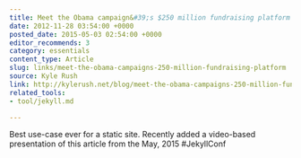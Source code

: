 ```yaml
---
title: Meet the Obama campaign&#39;s $250 million fundraising platform
date: 2012-11-28 03:54:00 +0000
posted_date: 2015-05-03 02:54:00 +0000
editor_recommends: 3
category: essentials
content_type: Article
slug: links/meet-the-obama-campaigns-250-million-fundraising-platform
source: Kyle Rush
link: http://kylerush.net/blog/meet-the-obama-campaigns-250-million-fundraising-platform/
related_tools:
- tool/jekyll.md

---
```

Best use-case ever for a static site. Recently added a video-based presentation of this article from the May, 2015 #JekyllConf



